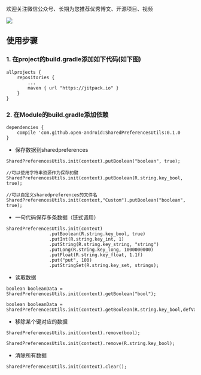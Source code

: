 
欢迎关注微信公众号、长期为您推荐优秀博文、开源项目、视频

![](http://oi5nqn6ce.bkt.clouddn.com/itheima/booster/code/qrcode.png)

## 使用步骤

### 1. 在project的build.gradle添加如下代码(如下图)

	allprojects {
	    repositories {
	        ...
	        maven { url "https://jitpack.io" }
	    }
	}
    
### 2. 在Module的build.gradle添加依赖    
```
dependencies {
    compile 'com.github.open-android:SharedPreferencesUtils:0.1.0
}
```


- 保存数据到sharedpreferences 
```
SharedPreferencesUtils.init(context).putBoolean("boolean", true);

//可以使用字符串资源作为保存的键
SharedPreferencesUtils.init(context).putBoolean(R.string.key_bool, true);

//可以自定义sharedpreferences的文件名
SharedPreferencesUtils.init(context,"Custom").putBoolean("boolean", true);
```

- 一句代码保存多条数据（链式调用）
```
SharedPreferencesUtils.init(context)
                .putBoolean(R.string.key_bool, true)
                .putInt(R.string.key_int, 1)
                .putString(R.string.key_string, "string")
                .putLong(R.string.key_long, 1000000000)
                .putFloat(R.string.key_float, 1.1f)
                .put("put", 100)
                .putStringSet(R.string.key_set, strings);
```

- 读取数据
```
boolean booleanData = SharedPreferencesUtils.init(context).getBoolean("bool");

boolean booleanData = SharedPreferencesUtils.init(context).getBoolean(R.string.key_bool,defValue);
```

- 移除某个键对应的数据
```
SharedPreferencesUtils.init(context).remove(bool);

SharedPreferencesUtils.init(context).remove(R.string.key_bool);
```
- 清除所有数据
```
SharedPreferencesUtils.init(context).clear();
```


